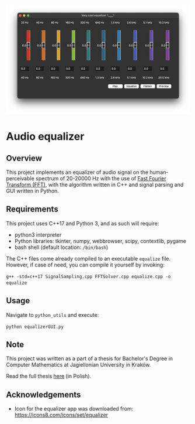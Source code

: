 # ![image](./eqExample.png)
# Audio equalizer
## Overview
This project implements an equalizer of audio signal on the human-perceivable spectrum of 20-20000 Hz with the use of [Fast Fourier Transform (FFT)](https://en.wikipedia.org/wiki/Fast_Fourier_transform), with the algorithm written in C++ and signal parsing and GUI written in Python.
## Requirements
This project uses C++17 and Python 3, and as such will require:
* python3 interpreter
* Python libraries: tkinter, numpy, webbrowser, scipy, contextlib, pygame
* bash shell (default location: `/bin/bash`)

The C++ files come already compiled to an executable `equalize` file. However, if case of need, you can compile it yourself by invoking:

```g++ -std=c++17 SignalSampling.cpp FFTSolver.cpp equalize.cpp -o equalize```

## Usage
Navigate to `python_utils` and execute:

```python equalizerGUI.py```

## Note
This project was written as a part of a thesis for Bachelor's Degree in Computer Mathematics at Jagiellonian University in Kraków. 

Read the full thesis [here](https://ujchmura-my.sharepoint.com/:b:/g/personal/igor_piechowiak_student_uj_edu_pl/Ebm17vK5qcBLovdawDtlXAkB7tdl-MCmtZhOQ3QFDhefOQ?e=vgLciI) (in Polish).

## Acknowledgements
* Icon for the equalizer app was downloaded from: https://icons8.com/icons/set/equalizer
